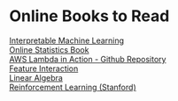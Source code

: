 # Online Books to Read

<a href="https://christophm.github.io/interpretable-ml-book/index.html#summary"> Interpretable Machine Learning  </a> <br>
<a href="https://onlinestatbook.com/2/index.html"> Online Statistics Book </a> <br>
<a href="https://livebook.manning.com/book/aws-lambda-in-action/chapter-1/20"> AWS Lambda in Action - <a href="https://github.com/danilop/AWS_Lambda_in_Action"> Github Repository </a> </a> <br>
<a href="https://christophm.github.io/interpretable-ml-book/interaction.html"> Feature Interaction </a> <br>
<a href="https://shainarace.github.io/LinearAlgebra/index.html"> Linear Algebra </a> <br>
<a href="https://web.stanford.edu/class/psych209/Readings/SuttonBartoIPRLBook2ndEd.pdf"> Reinforcement Learning (Stanford) </a> <br>

